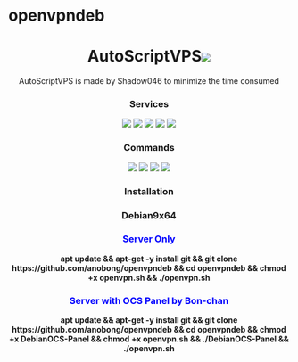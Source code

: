 # openvpndeb
<h1 align="center">AutoScriptVPS<img src="https://img.shields.io/badge/Version-3.0-blue.svg"></h1>

<p align="center">AutoScriptVPS is made by Shadow046 to minimize the time consumed</b></p>
<h3 align="center">Services</h3>
<p align="center">
  <a><img src="https://img.shields.io/badge/Service-OpenSSH-green.svg"></a>
  <a><img src="https://img.shields.io/badge/Service-Dropbear-green.svg"></a>
  <a><img src="https://img.shields.io/badge/Service-Stunnel-green.svg"></a>
  <a><img src="https://img.shields.io/badge/Service-OpenVPN-green.svg"></a>
  <a><img src="https://img.shields.io/badge/Service-Squid3-green.svg"></a>
 </p>
<h3 align="center">Commands</h3>
<p align="center">
  <a><img src="https://img.shields.io/badge/Commands-menu-yellow.svg"></a>
  <a><img src="https://img.shields.io/badge/Commands-accounts-yellow.svg"></a>
  <a><img src="https://img.shields.io/badge/Commands-options-yellow.svg"></a>
  <a><img src="https://img.shields.io/badge/Commands-server-yellow.svg"></a>
 </p>

<h3 align="center">Installation</h3>
<h3 align="center">Debian9x64</h3>

<h3 align="center"><font color="blue">Server Only</h3></font>
<p align="center">
<b>apt update && apt-get -y install git && git clone https://github.com/anobong/openvpndeb && cd openvpndeb && chmod +x openvpn.sh && ./openvpn.sh</b>
  </p>
  
<h3 align="center"><font color="blue">Server with OCS Panel by Bon-chan</h4></font>
<p align="center">
<b>apt update && apt-get -y install git && git clone https://github.com/anobong/openvpndeb && cd openvpndeb && chmod +x DebianOCS-Panel && chmod +x openvpn.sh && ./DebianOCS-Panel && ./openvpn.sh</b>
  </p>

